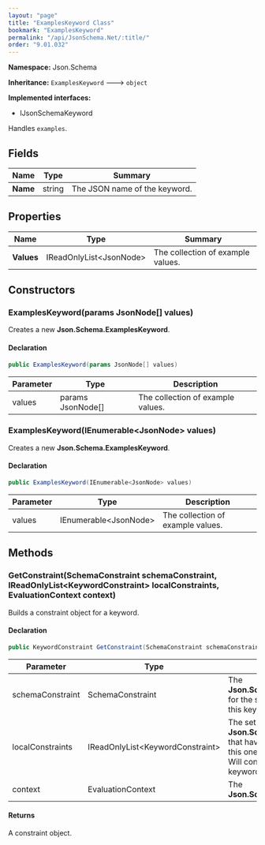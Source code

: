 ```yaml
---
layout: "page"
title: "ExamplesKeyword Class"
bookmark: "ExamplesKeyword"
permalink: "/api/JsonSchema.Net/:title/"
order: "9.01.032"
---
```

**Namespace:** Json.Schema

**Inheritance:**
`ExamplesKeyword`
 🡒 
`object`

**Implemented interfaces:**

- IJsonSchemaKeyword

Handles `examples`.

## Fields

| Name | Type | Summary |
|---|---|---|
| **Name** | string | The JSON name of the keyword. |

## Properties

| Name | Type | Summary |
|---|---|---|
| **Values** | IReadOnlyList\<JsonNode\> | The collection of example values. |

## Constructors

### ExamplesKeyword(params JsonNode[] values)

Creates a new **Json.Schema.ExamplesKeyword**.

#### Declaration

```c#
public ExamplesKeyword(params JsonNode[] values)
```

| Parameter | Type | Description |
|---|---|---|
| values | params JsonNode[] | The collection of example values. |


### ExamplesKeyword(IEnumerable\<JsonNode\> values)

Creates a new **Json.Schema.ExamplesKeyword**.

#### Declaration

```c#
public ExamplesKeyword(IEnumerable<JsonNode> values)
```

| Parameter | Type | Description |
|---|---|---|
| values | IEnumerable\<JsonNode\> | The collection of example values. |


## Methods

### GetConstraint(SchemaConstraint schemaConstraint, IReadOnlyList\<KeywordConstraint\> localConstraints, EvaluationContext context)

Builds a constraint object for a keyword.

#### Declaration

```c#
public KeywordConstraint GetConstraint(SchemaConstraint schemaConstraint, IReadOnlyList<KeywordConstraint> localConstraints, EvaluationContext context)
```

| Parameter | Type | Description |
|---|---|---|
| schemaConstraint | SchemaConstraint | The **Json.Schema.SchemaConstraint** for the schema object that houses this keyword. |
| localConstraints | IReadOnlyList\<KeywordConstraint\> | The set of other **Json.Schema.KeywordConstraint**s that have been processed prior to this one.<br>Will contain the constraints for keyword dependencies. |
| context | EvaluationContext | The **Json.Schema.EvaluationContext**. |


#### Returns

A constraint object.

